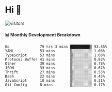 # Hi 👋
 
![visitors](https://visitor-badge.glitch.me/badge?page_id=sorcererxw.sorcererx)

#### 📊 Monthly Development Breakdown

<!--START_SECTION:waka-->
```text
Go              79 hrs 3 mins █████████▒ 93.85%
YAML            53 mins       ▒░░░░░░░░░ 1.06%
TypeScript      53 mins       ▒░░░░░░░░░ 1.06%
Protocol Buffer 41 mins       ▒░░░░░░░░░ 0.82%
Other           39 mins       ▒░░░░░░░░░ 0.78%
JSON            33 mins       ▒░░░░░░░░░ 0.67%
Thrift          27 mins       ▒░░░░░░░░░ 0.55%
Bash            22 mins       ▒░░░░░░░░░ 0.45%
JavaScript      10 mins       ▒░░░░░░░░░ 0.21%
Git Config      8 mins        ▒░░░░░░░░░ 0.17%
```
<!--END_SECTION:waka-->
